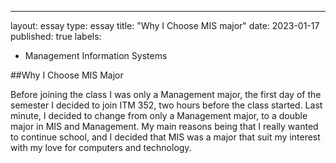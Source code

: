 ---
layout: essay
type: essay
title: "Why I Choose MIS major"
date: 2023-01-17
published: true
labels:
  - Management Information Systems

##Why I Choose MIS Major

Before joining the class I was only a Management major, the first day of the semester I decided to join ITM 352, two hours before the class started. Last minute, I decided to change from only a Management major, to a double major in MIS and Management. My main reasons being that I really wanted to continue school, and I decided that MIS was a major that suit my interest with my love for computers and technology.
